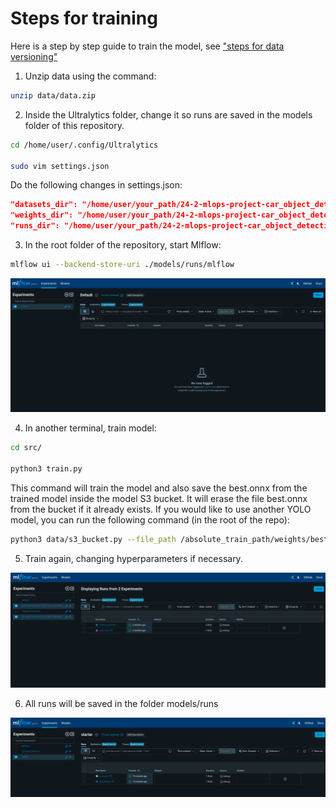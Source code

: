 # Steps for training

Here is a step by step guide to train the model, see ["steps for data versioning"](./deploy.md)

1. Unzip data using the command:

```bash
unzip data/data.zip
```

2. Inside the Ultralytics folder, change it so runs are saved in the models folder of this repository. 

```bash
cd /home/user/.config/Ultralytics

sudo vim settings.json
```

Do the following changes in settings.json:

```Json
"datasets_dir": "/home/user/your_path/24-2-mlops-project-car_object_detection",
"weights_dir": "/home/user/your_path/24-2-mlops-project-car_object_detection/models/weights",
"runs_dir": "/home/user/your_path/24-2-mlops-project-car_object_detection/models/runs",
```

3. In the root folder of the repository, start Mlflow:

```Bash
mlflow ui --backend-store-uri ./models/runs/mlflow
```

![empty_mlfow](./_static/imgs/empty_mlflow.png)

4. In another terminal, train model:

```Bash
cd src/

python3 train.py
```

This command will train the model and also save the best.onnx from the trained model inside the model S3 bucket. It will erase the file best.onnx from the bucket if it already exists. If you would like to use another YOLO model, you can run the following command (in the root of the repo):

```Bash
python3 data/s3_bucket.py --file_path /absolute_train_path/weights/best.onnx
```

5. Train again, changing hyperparameters if necessary.

![mlflow_working](./_static/imgs/mlflow_working.png)

6. All runs will be saved in the folder models/runs

![mlflow_working_runs](./_static/imgs/mlflow_working_runs.png)
